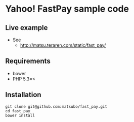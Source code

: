Yahoo! FastPay sample code
==============================


Live example
------------------

- See
  - http://matsu.teraren.com/static/fast_pay/

Requirements
------------------
- bower
- PHP 5.3=<


Installation
-------------------
```
git clone git@github.com:matsubo/fast_pay.git
cd fast_pay
bower install
```



